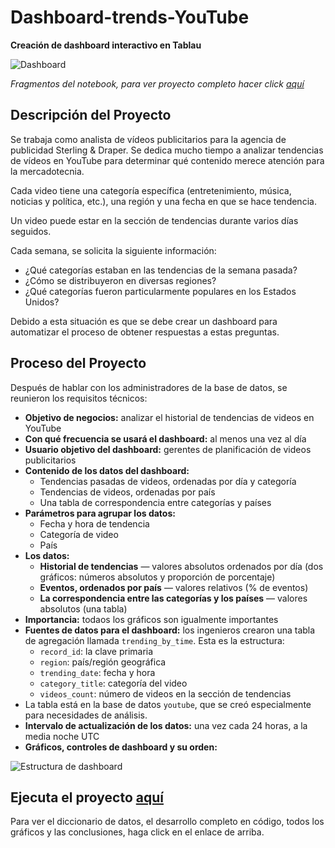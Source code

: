 # Dashboard-trends-YouTube
__Creación de dashboard interactivo en Tablau__

<image src="https://github.com/BastianLQ/Dashboard-trends-YouTube/blob/main/db.jpg" alt="Dashboard">

_Fragmentos del notebook, para ver proyecto completo hacer click [aquí](https://portfoliodabastianlopez.on.drv.tw/Portafolio/An%C3%A1lisis%20Instacart.html)_

## Descripción del Proyecto
Se trabaja como analista de vídeos publicitarios para la agencia de publicidad Sterling & Draper. Se dedica mucho tiempo a analizar tendencias de vídeos en YouTube para determinar qué contenido merece atención para la mercadotecnia.

Cada video tiene una categoría específica (entretenimiento, música, noticias y política, etc.), una región y una fecha en que se hace tendencia.

Un video puede estar en la sección de tendencias durante varios días seguidos.

Cada semana, se solicita la siguiente información:

- ¿Qué categorías estaban en las tendencias de la semana pasada?
- ¿Cómo se distribuyeron en diversas regiones?
- ¿Qué categorías fueron particularmente populares en los Estados Unidos?
  
Debido a esta situación es que se debe crear un dashboard para automatizar el proceso de obtener respuestas a estas preguntas.

## Proceso del Proyecto
Después de hablar con los administradores de la base de datos, se reunieron los requisitos técnicos:

- __Objetivo de negocios:__ analizar el historial de tendencias de videos en YouTube
- __Con qué frecuencia se usará el dashboard:__ al menos una vez al día
- __Usuario objetivo del dashboard:__ gerentes de planificación de videos publicitarios
- __Contenido de los datos del dashboard:__
  - Tendencias pasadas de videos, ordenadas por día y categoría
  - Tendencias de videos, ordenadas por país
  - Una tabla de correspondencia entre categorías y países
- __Parámetros para agrupar los datos:__
  - Fecha y hora de tendencia
  - Categoría de video
  - País
- __Los datos:__
  - __Historial de tendencias__ — valores absolutos ordenados por día (dos gráficos: números absolutos y proporción de porcentaje)
  - __Eventos, ordenados por país__ — valores relativos (% de eventos)
  - __La correspondencia entre las categorías y los países__ — valores absolutos (una tabla)
- __Importancia:__ todaos los gráficos son igualmente importantes
- __Fuentes de datos para el dashboard:__ los ingenieros crearon una tabla de agregación llamada `trending_by_time`. Esta es la estructura:
  - `record_id`: la clave primaria
  - `region`: país/región geográfica
  - `trending_date`: fecha y hora
  - `category_title`: categoría del video
  - `videos_count`: número de videos en la sección de tendencias
- La tabla está en la base de datos `youtube`, que se creó especialmente para necesidades de análisis.
- __Intervalo de actualización de los datos:__ una vez cada 24 horas, a la media noche UTC
- __Gráficos, controles de dashboard y su orden:__
<image src="https://github.com/BastianLQ/Dashboard-trends-YouTube/blob/main/plan.png" alt="Estructura de dashboard">

## Ejecuta el proyecto [aquí](https://portfoliodabastianlopez.on.drv.tw/Portafolio/An%C3%A1lisis%20Instacart.html)
Para ver el diccionario de datos, el desarrollo completo en código, todos los gráficos y las conclusiones, haga click en el enlace de arriba.
